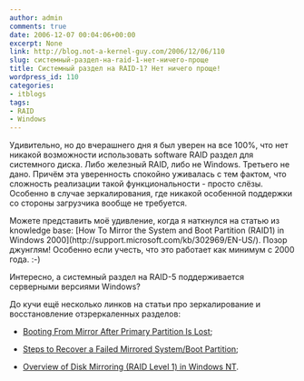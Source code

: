 ```yaml
---
author: admin
comments: true
date: 2006-12-07 00:04:06+00:00
excerpt: None
link: http://blog.not-a-kernel-guy.com/2006/12/06/110
slug: системный-раздел-на-raid-1-нет-ничего-проще
title: Системный раздел на RAID-1? Нет ничего проще!
wordpress_id: 110
categories:
- itblogs
tags:
- RAID
- Windows
---
```


Удивительно, но до вчерашнего дня я был уверен на все 100%, что нет никакой возможности использовать software RAID раздел для системного диска. Либо железный RAID, либо не Windows. Третьего не дано. Причём эта уверенность спокойно уживалась с тем фактом, что сложность реализации такой функциональности - просто слёзы. Особенно в случае зеркалирования, где никакой особенной поддержки со стороны загрузчика вообще не требуется.

<!-- more -->Можете представить моё удивление, когда я наткнулся на статью из knowledge base: [How To Mirror the System and Boot Partition (RAID1) in Windows 2000](http://support.microsoft.com/kb/302969/EN-US/). Позор джунглям! Особенно если учесть, что это работает как минимум с 2000 года. :-)

Интересно, а системный раздел на RAID-5 поддерживается серверными версиями Windows?

До кучи ещё несколько линков на статьи про зеркалирование и восстановление отзреркаленных разделов:




	
  * [Booting From Mirror After Primary Partition Is Lost](http://support.microsoft.com/kb/113977/EN-US/);

	
  * [Steps to Recover a Failed Mirrored System/Boot Partition](http://support.microsoft.com/kb/120227/EN-US/);

	
  * [Overview of Disk Mirroring (RAID Level 1) in Windows NT](http://support.microsoft.com/kb/114779/EN-US/).



